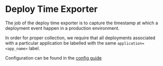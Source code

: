 # Deploy Time Exporter

The job of the deploy time exporter is to capture the timestamp at which a deployment event happen in a production environment.

In order for proper collection, we require that all deployments associated with a particular application be labelled with the same `application=<app_name>` label.

Configuration can be found in the [config guide](/docs/Configuration.md)
